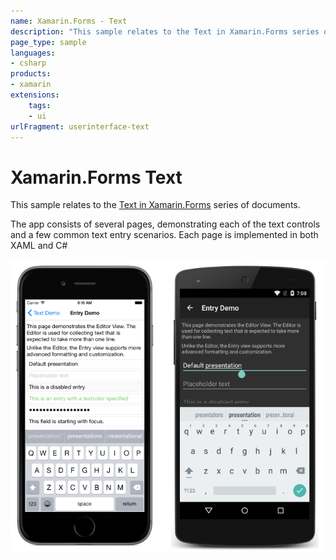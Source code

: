 ```yaml
---
name: Xamarin.Forms - Text
description: "This sample relates to the Text in Xamarin.Forms series of documents. The app consists of several pages, demonstrating each of the text controls (UI)"
page_type: sample
languages:
- csharp
products:
- xamarin
extensions:
    tags:
    - ui
urlFragment: userinterface-text
---
```

# Xamarin.Forms Text

This sample relates to the [Text in Xamarin.Forms](https://docs.microsoft.com/xamarin/xamarin-forms/user-interface/text/) series of documents.

The app consists of several pages, demonstrating each of the text controls and a few common text entry scenarios. Each page is implemented in both XAML and C#

![Xamarin.Forms Text application screenshot](Screenshots/entry.png "Xamarin.Forms Text application screenshot")

